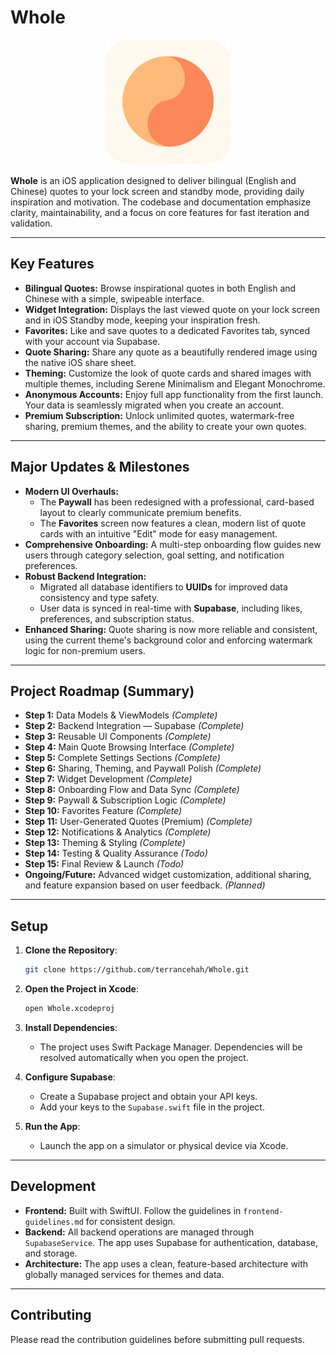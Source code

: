 # Whole

<p align="center">
  <img src="./assets/app-icon.png" alt="Whole App Icon" width="200"/>
</p>

**Whole** is an iOS application designed to deliver bilingual (English and Chinese) quotes to your lock screen and standby mode, providing daily inspiration and motivation. The codebase and documentation emphasize clarity, maintainability, and a focus on core features for fast iteration and validation.

---

## Key Features

- **Bilingual Quotes:** Browse inspirational quotes in both English and Chinese with a simple, swipeable interface.
- **Widget Integration:** Displays the last viewed quote on your lock screen and in iOS Standby mode, keeping your inspiration fresh.
- **Favorites:** Like and save quotes to a dedicated Favorites tab, synced with your account via Supabase.
- **Quote Sharing:** Share any quote as a beautifully rendered image using the native iOS share sheet.
- **Theming:** Customize the look of quote cards and shared images with multiple themes, including Serene Minimalism and Elegant Monochrome.
- **Anonymous Accounts:** Enjoy full app functionality from the first launch. Your data is seamlessly migrated when you create an account.
- **Premium Subscription:** Unlock unlimited quotes, watermark-free sharing, premium themes, and the ability to create your own quotes.

---

## Major Updates & Milestones

- **Modern UI Overhauls:**
  - The **Paywall** has been redesigned with a professional, card-based layout to clearly communicate premium benefits.
  - The **Favorites** screen now features a clean, modern list of quote cards with an intuitive "Edit" mode for easy management.
- **Comprehensive Onboarding:** A multi-step onboarding flow guides new users through category selection, goal setting, and notification preferences.
- **Robust Backend Integration:**
  - Migrated all database identifiers to **UUIDs** for improved data consistency and type safety.
  - User data is synced in real-time with **Supabase**, including likes, preferences, and subscription status.
- **Enhanced Sharing:** Quote sharing is now more reliable and consistent, using the current theme's background color and enforcing watermark logic for non-premium users.

---

## Project Roadmap (Summary)

- **Step 1:** Data Models & ViewModels *(Complete)*
- **Step 2:** Backend Integration — Supabase *(Complete)*
- **Step 3:** Reusable UI Components *(Complete)*
- **Step 4:** Main Quote Browsing Interface *(Complete)*
- **Step 5:** Complete Settings Sections *(Complete)*
- **Step 6:** Sharing, Theming, and Paywall Polish *(Complete)*
- **Step 7:** Widget Development *(Complete)*
- **Step 8:** Onboarding Flow and Data Sync *(Complete)*
- **Step 9:** Paywall & Subscription Logic *(Complete)*
- **Step 10:** Favorites Feature *(Complete)*
- **Step 11:** User-Generated Quotes (Premium) *(Complete)*
- **Step 12:** Notifications & Analytics *(Complete)*
- **Step 13:** Theming & Styling *(Complete)*
- **Step 14:** Testing & Quality Assurance *(Todo)*
- **Step 15:** Final Review & Launch *(Todo)*
- **Ongoing/Future:** Advanced widget customization, additional sharing, and feature expansion based on user feedback. *(Planned)*

---

## Setup

1. **Clone the Repository**:
   ```bash
   git clone https://github.com/terrancehah/Whole.git
   ```

2. **Open the Project in Xcode**:
   ```bash
   open Whole.xcodeproj
   ```

3. **Install Dependencies**:
   - The project uses Swift Package Manager. Dependencies will be resolved automatically when you open the project.

4. **Configure Supabase**:
   - Create a Supabase project and obtain your API keys.
   - Add your keys to the `Supabase.swift` file in the project.

5. **Run the App**:
   - Launch the app on a simulator or physical device via Xcode.

---

## Development

- **Frontend:** Built with SwiftUI. Follow the guidelines in `frontend-guidelines.md` for consistent design.
- **Backend:** All backend operations are managed through `SupabaseService`. The app uses Supabase for authentication, database, and storage.
- **Architecture:** The app uses a clean, feature-based architecture with globally managed services for themes and data.

---

## Contributing
Please read the contribution guidelines before submitting pull requests.